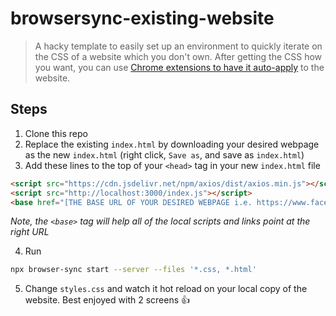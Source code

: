 # browsersync-existing-website
>A hacky template to easily set up an environment to quickly iterate on the CSS of a website which you don't own. After getting the CSS how you want, you can use [Chrome extensions to have it auto-apply](https://stylebot.dev/) to the website. 

## Steps

1. Clone this repo
2. Replace the existing `index.html` by downloading your desired webpage as the new `index.html` (right click, `Save as`, and save as `index.html`)
3. Add these lines to the top of your `<head>` tag in your new `index.html` file

```html
<script src="https://cdn.jsdelivr.net/npm/axios/dist/axios.min.js"></script>
<script src="http://localhost:3000/index.js"></script>
<base href="[THE BASE URL OF YOUR DESIRED WEBPAGE i.e. https://www.facebook.com or https://en.wikipedia.org]">
```

_Note, the `<base>` tag will help all of the local scripts and links point at the right URL_

4. Run 
```sh
npx browser-sync start --server --files '*.css, *.html'
```
5. Change `styles.css` and watch it hot reload on your local copy of the website. Best enjoyed with 2 screens 👍

